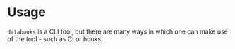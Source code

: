 # Usage

`databooks` is a CLI tool, but there are many ways in which one can make use
of the tool - such as CI or hooks.